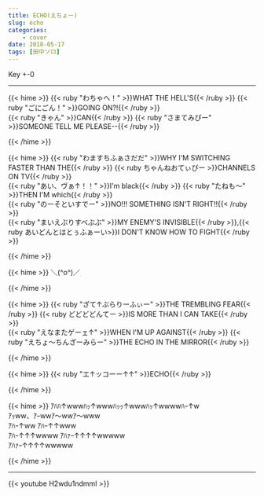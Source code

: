 ```yaml
---
title: ECHO(えちょー)
slug: echo
categories:
    - cover
date: 2018-05-17
tags: [田中ソロ]
---
```


Key +-0

---

{{< hime >}}
{{< ruby "わちゃへ！" >}}WHAT THE HELL'S{{< /ruby >}} {{< ruby "ごにごん！" >}}GOING ON?!{{< /ruby >}}  
{{< ruby "きゃん" >}}CAN{{< /ruby >}} {{< ruby "さまてみぴー" >}}SOMEONE TELL ME PLEASE--{{< /ruby >}}  

{{< /hime >}}

{{< hime >}}
{{< ruby "わますちふぁさだだ" >}}WHY I'M SWITCHING FASTER THAN THE{{< /ruby >}} {{< ruby ちゃんねおてぃびー >}}CHANNELS ON TV{{< /ruby >}}  
{{< ruby "あい、ヴぁ↑！！"  >}}I'm black{{< /ruby >}} {{< ruby "たねも〜" >}}THEN I'M which{{< /ruby >}}  
{{< ruby "のーそといすでー" >}}NO!!! SOMETHING ISN'T RIGHT!!{{< /ruby >}}  
{{< ruby "まいえぶりすべぶぶ" >}}MY ENEMY'S INVISIBLE{{< /ruby >}},{{< ruby あいどんとはとぅふぁーい>}}I DON'T KNOW HOW TO FIGHT{{< /ruby >}}  

{{< /hime >}}

{{< hime >}}
＼(^o^)／  

{{< /hime >}}

{{< hime >}}
{{< ruby "ざて↑ぶらりーふぃー" >}}THE TREMBLING FEAR{{< /ruby >}} {{< ruby どどどどんてー >}}IS MORE THAN I CAN TAKE{{< /ruby >}}  
{{< ruby "えなまたゲーェ↑" >}}WHEN I'M UP AGAINST{{< /ruby >}} {{< ruby "えちょ〜ちんざーみらー" >}}THE ECHO IN THE MIRROR{{< /ruby >}}  

{{< /hime >}}

{{< hime >}}
{{< ruby "エ↑ッコーー↑↑" >}}ECHO{{< /ruby >}}  

{{< /hime >}}

{{< hime >}}
ｱﾊﾊ↑wwwﾊｯ↑wwwﾊｯｯ↑wwwﾊｯ↑wwwwﾊｰ↑w  
ｱｯww、ｱｰwwｱ〜wwｱ〜www  
ｱﾊｰ↑ww ｱﾊｰ↑↑www  
ｱﾊｰ↑↑↑wwww ｱﾊｧｰ↑↑↑↑wwwww  
ｱﾊｧｰ↑↑↑↑wwwww  

{{< /hime >}}

---

{{< youtube H2wdu1ndmmI >}}
